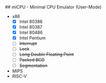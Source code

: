 ﻿﻿## miCPU - Minimal CPU Emulator (User-Mode)

* x86
  * [x] Intel 80386 
  * [x] Intel 80387
  * [x] Intel 80486
  * [x] Intel Pentium
  * [ ] ~~Interrupt~~
  * [ ] ~~Lock~~
  * [ ] ~~Long Double Floating Point~~
  * [ ] ~~Packed BCD~~
  * [ ] ~~Segmentation~~
* MIPS
* RISC-V